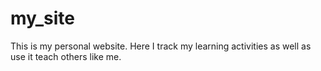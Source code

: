 # my_site
This is my personal website. Here I track my learning activities as well as use it teach others like me.
